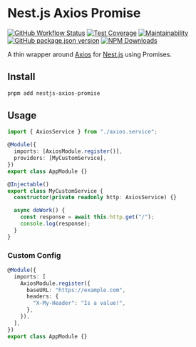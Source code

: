 # Nest.js Axios Promise

[![GitHub Workflow Status](https://img.shields.io/github/workflow/status/jasonraimondi/nestjs-axios-promise/nodejs?label=Unit%20Tests&style=flat-square)](https://github.com/jasonraimondi/nestjs-axios-promise)
[![Test Coverage](https://img.shields.io/codeclimate/coverage/jasonraimondi/nestjs-axios-promise?style=flat-square)](https://codeclimate.com/github/jasonraimondi/nestjs-axios-promise/test_coverage)
[![Maintainability](https://img.shields.io/codeclimate/coverage-letter/jasonraimondi/nestjs-axios-promise?label=maintainability&style=flat-square)](https://codeclimate.com/github/jasonraimondi/nestjs-axios-promise/maintainability)
[![GitHub package.json version](https://img.shields.io/github/package-json/v/jasonraimondi/nestjs-axios-promise?style=flat-square)](https://github.com/jasonraimondi/nestjs-axios-promise/releases/latest)
[![NPM Downloads](https://img.shields.io/npm/dt/nestjs-axios-promise?label=npm%20downloads&style=flat-square)](https://www.npmjs.com/package/nestjs-axios-promise)

A thin wrapper around [Axios](https://github.com/axios/axios) for [Nest.js](https://github.com/nestjs/nest) using Promises.

## Install

```bash
pnpm add nestjs-axios-promise
```

## Usage

```typescript
import { AxiosService } from "./axios.service";

@Module({
  imports: [AxiosModule.register()],
  providers: [MyCustomService],
})
export class AppModule {}
```

```typescript
@Injectable()
export class MyCustomService {
  constructor(private readonly http: AxiosService) {}

  async doWork() {
    const response = await this.http.get("/");
    console.log(response);
  }
}
```

### Custom Config

```typescript
@Module({
  imports: [
    AxiosModule.register({
      baseURL: "https://example.com",
      headers: {
        "X-My-Header": "Is a value!",
      },
    }),
  ],
})
export class AppModule {}
```
